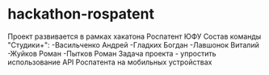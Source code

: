 # hackathon-rospatent
Проект развивается в рамках хакатона Роспатент ЮФУ
Состав команды "Студики+":
-Васильченко Андрей
-Гладких Богдан
-Лавшонок Виталий
-Жуйков Роман
-Пытков Роман
Задача проекта - упростить использование API Роспатента на мобильных устройствах 

